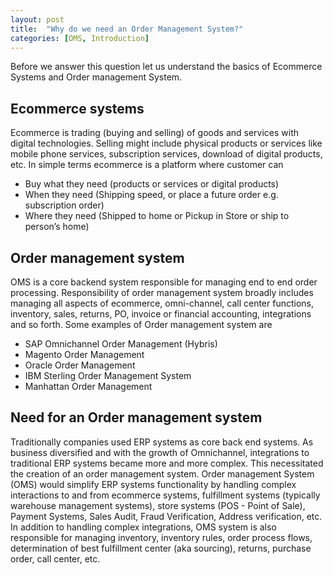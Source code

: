 ```yaml
---
layout: post
title:  "Why do we need an Order Management System?"
categories: [OMS, Introduction]
---
```


Before we answer this question let us understand the basics of Ecommerce Systems and Order management System.

## Ecommerce systems

Ecommerce is trading (buying and selling) of goods and services with digital technologies.  Selling might include physical products or services like mobile phone services, subscription services, download of digital products, etc. In simple terms ecommerce is a platform where customer can 
* Buy what they need (products or services or digital products)
* When they need (Shipping speed, or place a future order e.g. subscription order)
* Where they need (Shipped to home or Pickup in Store or ship to person’s home)

## Order management system

OMS is a core backend system responsible for managing end to end order processing. Responsibility of order management system broadly includes managing all aspects of ecommerce, omni-channel, call center functions, inventory, sales, returns, PO, invoice or financial accounting, integrations and so forth. Some examples of Order management system are
* SAP Omnichannel Order Management (Hybris)
* Magento Order Management
* Oracle Order Management
* IBM Sterling Order Management System
* Manhattan Order Management 

## Need for an Order management system

Traditionally companies used ERP systems as core back end systems. As business diversified and with the growth of Omnichannel, integrations to traditional ERP systems became more and more complex. This necessitated the creation of an order management system. Order management System (OMS) would simplify ERP systems functionality by handling complex interactions to and from ecommerce systems, fulfillment systems (typically warehouse management systems), store systems (POS - Point of Sale), Payment Systems, Sales Audit, Fraud Verification, Address verification, etc. In addition to handling complex integrations, OMS system is also responsible for managing inventory, inventory rules, order process flows, determination of best fulfillment center (aka sourcing), returns, purchase order, call center, etc.

